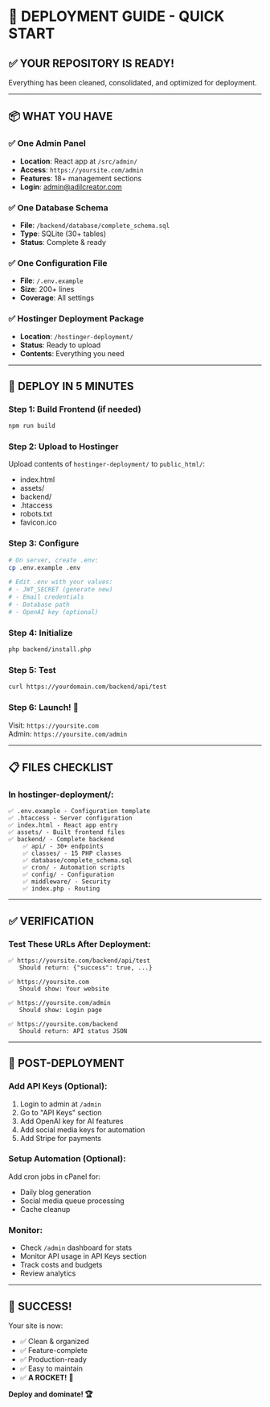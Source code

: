 # 🚀 DEPLOYMENT GUIDE - QUICK START

## ✅ YOUR REPOSITORY IS READY!

Everything has been cleaned, consolidated, and optimized for deployment.

---

## 📦 WHAT YOU HAVE

### ✅ One Admin Panel
- **Location**: React app at `/src/admin/`
- **Access**: `https://yoursite.com/admin`
- **Features**: 18+ management sections
- **Login**: admin@adilcreator.com

### ✅ One Database Schema
- **File**: `/backend/database/complete_schema.sql`
- **Type**: SQLite (30+ tables)
- **Status**: Complete & ready

### ✅ One Configuration File
- **File**: `/.env.example`
- **Size**: 200+ lines
- **Coverage**: All settings

### ✅ Hostinger Deployment Package
- **Location**: `/hostinger-deployment/`
- **Status**: Ready to upload
- **Contents**: Everything you need

---

## 🚦 DEPLOY IN 5 MINUTES

### Step 1: Build Frontend (if needed)
```bash
npm run build
```

### Step 2: Upload to Hostinger
Upload contents of `hostinger-deployment/` to `public_html/`:
- index.html
- assets/
- backend/
- .htaccess
- robots.txt
- favicon.ico

### Step 3: Configure
```bash
# On server, create .env:
cp .env.example .env

# Edit .env with your values:
# - JWT_SECRET (generate new)
# - Email credentials
# - Database path
# - OpenAI key (optional)
```

### Step 4: Initialize
```bash
php backend/install.php
```

### Step 5: Test
```bash
curl https://yourdomain.com/backend/api/test
```

### Step 6: Launch! 🎉
Visit: `https://yoursite.com`  
Admin: `https://yoursite.com/admin`

---

## 📋 FILES CHECKLIST

### In hostinger-deployment/:
```
✅ .env.example - Configuration template
✅ .htaccess - Server configuration
✅ index.html - React app entry
✅ assets/ - Built frontend files
✅ backend/ - Complete backend
    ✅ api/ - 30+ endpoints
    ✅ classes/ - 15 PHP classes
    ✅ database/complete_schema.sql
    ✅ cron/ - Automation scripts
    ✅ config/ - Configuration
    ✅ middleware/ - Security
    ✅ index.php - Routing
```

---

## ✅ VERIFICATION

### Test These URLs After Deployment:
```
✅ https://yoursite.com/backend/api/test
   Should return: {"success": true, ...}

✅ https://yoursite.com
   Should show: Your website

✅ https://yoursite.com/admin
   Should show: Login page

✅ https://yoursite.com/backend
   Should return: API status JSON
```

---

## 🎯 POST-DEPLOYMENT

### Add API Keys (Optional):
1. Login to admin at `/admin`
2. Go to "API Keys" section
3. Add OpenAI key for AI features
4. Add social media keys for automation
5. Add Stripe for payments

### Setup Automation (Optional):
Add cron jobs in cPanel for:
- Daily blog generation
- Social media queue processing
- Cache cleanup

### Monitor:
- Check `/admin` dashboard for stats
- Monitor API usage in API Keys section
- Track costs and budgets
- Review analytics

---

## 🎉 SUCCESS!

Your site is now:
- ✅ Clean & organized
- ✅ Feature-complete
- ✅ Production-ready
- ✅ Easy to maintain
- ✅ **A ROCKET!** 🚀

**Deploy and dominate! 🏆**
